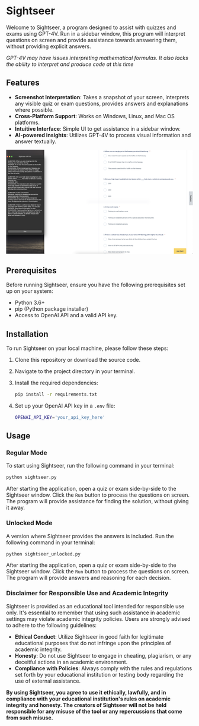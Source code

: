 # Sightseer

Welcome to Sightseer, a program designed to assist with quizzes and exams using GPT-4V. Run in a sidebar window, this program will interpret questions on screen and provide assistance towards answering them, without providing explicit answers.

*GPT-4V may have issues interpreting mathematical formulas. It also lacks the ability to interpret and produce code at this time*

## Features

- **Screenshot Interpretation**: Takes a snapshot of your screen, interprets any visible quiz or exam questions, provides answers and explanations where possible.
- **Cross-Platform Support**: Works on Windows, Linux, and Mac OS platforms.
- **Intuitive Interface**: Simple UI to get assistance in a sidebar window.
- **AI-powered insights**: Utilizes GPT-4V to process visual information and answer textually.

![demo_pic](readme/sightseer_demo.png)

## Prerequisites

Before running Sightseer, ensure you have the following prerequisites set up on your system:

- Python 3.6+
- pip (Python package installer)
- Access to OpenAI API and a valid API key.

## Installation

To run Sightseer on your local machine, please follow these steps:

1. Clone this repository or download the source code.
2. Navigate to the project directory in your terminal.
3. Install the required dependencies:

   ```bash
   pip install -r requirements.txt
   ```

4. Set up your OpenAI API key in a `.env` file:

   ```bash
   OPENAI_API_KEY='your_api_key_here'
   ```

## Usage

### Regular Mode
To start using Sightseer, run the following command in your terminal:

```bash
python sightseer.py
```
After starting the application, open a quiz or exam side-by-side to the Sightseer window. Click the `Run` button to process the questions on screen. The program will provide assistance for finding the solution, without giving it away.

### Unlocked Mode
A version where Sightseer provides the answers is included. Run the following command in your terminal:

```bash
python sightseer_unlocked.py
```
After starting the application, open a quiz or exam side-by-side to the Sightseer window. Click the `Run` button to process the questions on screen. The program will provide answers and reasoning for each decision.

### Disclaimer for Responsible Use and Academic Integrity

Sightseer is provided as an educational tool intended for responsible use only. It's essential to remember that using such assistance in academic settings may violate academic integrity policies. Users are strongly advised to adhere to the following guidelines:

- **Ethical Conduct**: Utilize Sightseer in good faith for legitimate educational purposes that do not infringe upon the principles of academic integrity.
- **Honesty**: Do not use Sightseer to engage in cheating, plagiarism, or any deceitful actions in an academic environment.
- **Compliance with Policies**: Always comply with the rules and regulations set forth by your educational institution or testing body regarding the use of external assistance.

**By using Sightseer, you agree to use it ethically, lawfully, and in compliance with your educational institution's rules on academic integrity and honesty. The creators of Sightseer will not be held responsible for any misuse of the tool or any repercussions that come from such misuse.**
